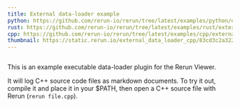```yaml
---
title: External data-loader example
python: https://github.com/rerun-io/rerun/tree/latest/examples/python/external_data_loader/main.py?speculative-link
rust: https://github.com/rerun-io/rerun/tree/latest/examples/rust/external_data_loader/src/main.rs?speculative-link
cpp: https://github.com/rerun-io/rerun/tree/latest/examples/cpp/external_data_loader/main.cpp?speculative-link
thumbnail: https://static.rerun.io/external_data_loader_cpp/83cd3c2a322911cf597cf74aeda01c8fe83e275f/480w.png
---
```


<picture>
  <img src="https://static.rerun.io/external_data_loader_cpp/83cd3c2a322911cf597cf74aeda01c8fe83e275f/full.png" alt="">
  <source media="(max-width: 480px)" srcset="https://static.rerun.io/external_data_loader_cpp/83cd3c2a322911cf597cf74aeda01c8fe83e275f/480w.png">
  <source media="(max-width: 768px)" srcset="https://static.rerun.io/external_data_loader_cpp/83cd3c2a322911cf597cf74aeda01c8fe83e275f/768w.png">
  <source media="(max-width: 1024px)" srcset="https://static.rerun.io/external_data_loader_cpp/83cd3c2a322911cf597cf74aeda01c8fe83e275f/1024w.png">
  <source media="(max-width: 1200px)" srcset="https://static.rerun.io/external_data_loader_cpp/83cd3c2a322911cf597cf74aeda01c8fe83e275f/1200w.png">
</picture>

This is an example executable data-loader plugin for the Rerun Viewer.

It will log C++ source code files as markdown documents.
To try it out, compile it and place it in your $PATH, then open a C++ source file with Rerun (`rerun file.cpp`).
